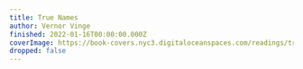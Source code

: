 ```yaml
---
title: True Names
author: Vernor Vinge
finished: 2022-01-16T00:00:00.000Z
coverImage: https://book-covers.nyc3.digitaloceanspaces.com/readings/true-names-01.jpg
dropped: false
---
```


